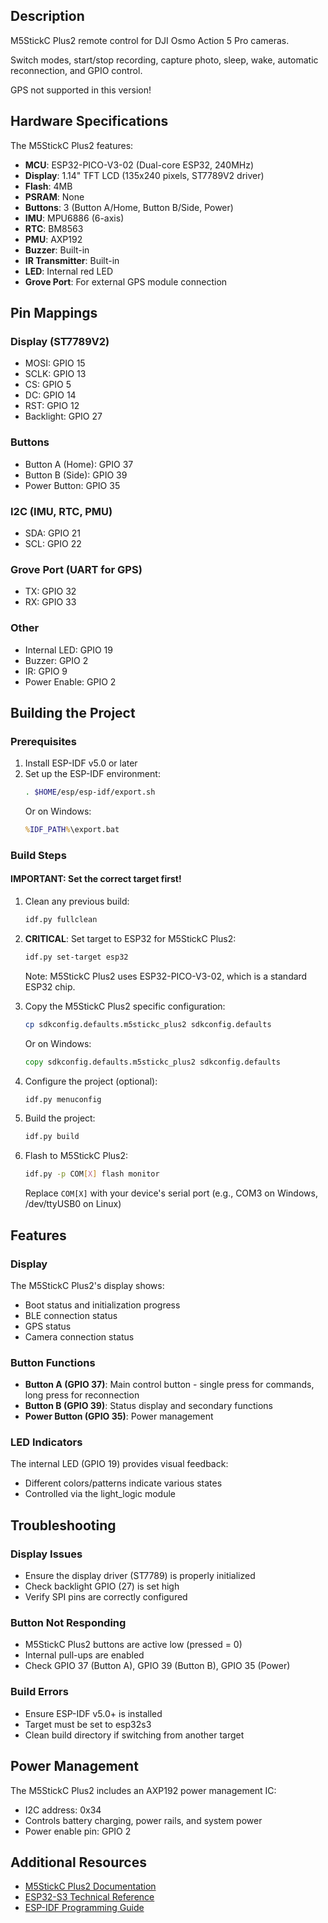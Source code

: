 ## Description

M5StickC Plus2 remote control for DJI Osmo Action 5 Pro cameras.

Switch modes, start/stop recording, capture photo, sleep, wake, automatic reconnection, and GPIO control. 

GPS not supported in this version!

## Hardware Specifications

The M5StickC Plus2 features:
- **MCU**: ESP32-PICO-V3-02 (Dual-core ESP32, 240MHz)
- **Display**: 1.14" TFT LCD (135x240 pixels, ST7789V2 driver)
- **Flash**: 4MB
- **PSRAM**: None
- **Buttons**: 3 (Button A/Home, Button B/Side, Power)
- **IMU**: MPU6886 (6-axis)
- **RTC**: BM8563
- **PMU**: AXP192
- **Buzzer**: Built-in
- **IR Transmitter**: Built-in
- **LED**: Internal red LED
- **Grove Port**: For external GPS module connection

## Pin Mappings

### Display (ST7789V2)
- MOSI: GPIO 15
- SCLK: GPIO 13
- CS: GPIO 5
- DC: GPIO 14
- RST: GPIO 12
- Backlight: GPIO 27

### Buttons
- Button A (Home): GPIO 37
- Button B (Side): GPIO 39
- Power Button: GPIO 35

### I2C (IMU, RTC, PMU)
- SDA: GPIO 21
- SCL: GPIO 22

### Grove Port (UART for GPS)
- TX: GPIO 32
- RX: GPIO 33

### Other
- Internal LED: GPIO 19
- Buzzer: GPIO 2
- IR: GPIO 9
- Power Enable: GPIO 2

## Building the Project

### Prerequisites
1. Install ESP-IDF v5.0 or later
2. Set up the ESP-IDF environment:
   ```bash
   . $HOME/esp/esp-idf/export.sh
   ```
   Or on Windows:
   ```cmd
   %IDF_PATH%\export.bat
   ```

### Build Steps

#### IMPORTANT: Set the correct target first!

1. Clean any previous build:
   ```bash
   idf.py fullclean
   ```

2. **CRITICAL**: Set target to ESP32 for M5StickC Plus2:
   ```bash
   idf.py set-target esp32
   ```
   
   Note: M5StickC Plus2 uses ESP32-PICO-V3-02, which is a standard ESP32 chip.

3. Copy the M5StickC Plus2 specific configuration:
   ```bash
   cp sdkconfig.defaults.m5stickc_plus2 sdkconfig.defaults
   ```
   Or on Windows:
   ```cmd
   copy sdkconfig.defaults.m5stickc_plus2 sdkconfig.defaults
   ```

4. Configure the project (optional):
   ```bash
   idf.py menuconfig
   ```

5. Build the project:
   ```bash
   idf.py build
   ```

6. Flash to M5StickC Plus2:
   ```bash
   idf.py -p COM[X] flash monitor
   ```
   Replace `COM[X]` with your device's serial port (e.g., COM3 on Windows, /dev/ttyUSB0 on Linux)

## Features

### Display
The M5StickC Plus2's display shows:
- Boot status and initialization progress
- BLE connection status
- GPS status
- Camera connection status

### Button Functions
- **Button A (GPIO 37)**: Main control button - single press for commands, long press for reconnection
- **Button B (GPIO 39)**: Status display and secondary functions
- **Power Button (GPIO 35)**: Power management

### LED Indicators
The internal LED (GPIO 19) provides visual feedback:
- Different colors/patterns indicate various states
- Controlled via the light_logic module

## Troubleshooting

### Display Issues
- Ensure the display driver (ST7789) is properly initialized
- Check backlight GPIO (27) is set high
- Verify SPI pins are correctly configured

### Button Not Responding
- M5StickC Plus2 buttons are active low (pressed = 0)
- Internal pull-ups are enabled
- Check GPIO 37 (Button A), GPIO 39 (Button B), GPIO 35 (Power)

### Build Errors
- Ensure ESP-IDF v5.0+ is installed
- Target must be set to esp32s3
- Clean build directory if switching from another target

## Power Management
The M5StickC Plus2 includes an AXP192 power management IC:
- I2C address: 0x34
- Controls battery charging, power rails, and system power
- Power enable pin: GPIO 2

## Additional Resources
- [M5StickC Plus2 Documentation](https://docs.m5stack.com/en/core/M5StickC%20Plus2)
- [ESP32-S3 Technical Reference](https://www.espressif.com/sites/default/files/documentation/esp32-s3_technical_reference_manual_en.pdf)
- [ESP-IDF Programming Guide](https://docs.espressif.com/projects/esp-idf/en/latest/esp32s3/)